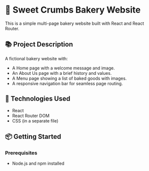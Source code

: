 # 🧁 Sweet Crumbs Bakery Website

This is a simple multi-page bakery website built with React and React Router.

## 📚 Project Description

A fictional bakery website with:

- A Home page with a welcome message and image.
- An About Us page with a brief history and values.
- A Menu page showing a list of baked goods with images.
- A responsive navigation bar for seamless page routing.

## 🚀 Technologies Used

- React
- React Router DOM
- CSS (in a separate file)

## 📦 Getting Started

### Prerequisites
- Node.js and npm installed